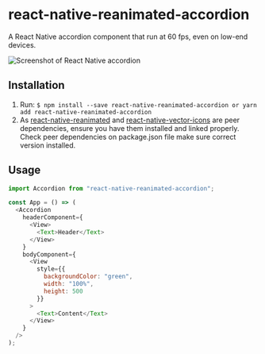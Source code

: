 # react-native-reanimated-accordion

A React Native accordion component that run at 60 fps, even on low-end devices.

![Screenshot of React Native accordion](https://firebasestorage.googleapis.com/v0/b/publicimage-6ea8e.appspot.com/o/react-native-reanimated-accordion.gif?alt=media&token=e82f5e45-74d2-4c99-a3df-c47267bdd046)

## Installation

1. Run: `$ npm install --save react-native-reanimated-accordion or yarn add react-native-reanimated-accordion`
2. As [react-native-reanimated](https://github.com/software-mansion/react-native-reanimated) and [react-native-vector-icons](https://github.com/oblador/react-native-vector-icons) are peer dependencies, ensure you have them installed and linked properly. Check peer dependencies on package.json file make sure correct version installed.

## Usage

```js
import Accordion from "react-native-reanimated-accordion";

const App = () => (
  <Accordion
    headerComponent={
      <View>
        <Text>Header</Text>
      </View>
    }
    bodyComponent={
      <View
        style={{
          backgroundColor: "green",
          width: "100%",
          height: 500
        }}
      >
        <Text>Content</Text>
      </View>
    }
  />
);
```
